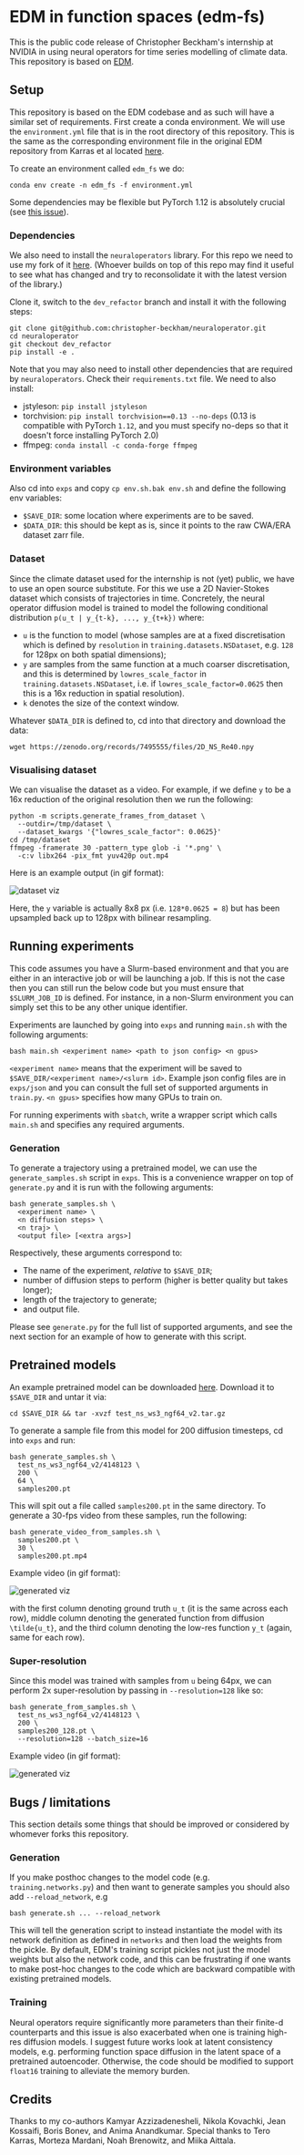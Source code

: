 # EDM in function spaces (edm-fs)

This is the public code release of Christopher Beckham's internship at NVIDIA in using neural operators for time series modelling of climate data. This repository is based on [EDM](https://github.com/NVlabs/edm/).

## Setup

This repository is based on the EDM codebase and as such will have a similar set of requirements.  First create a conda environment. We will use the `environment.yml` file that is in the root directory of this repository. This is the same as the corresponding environment file in the original EDM repository from Karras et al located [here](https://github.com/NVlabs/edm).

To create an environment called `edm_fs` we do:

```
conda env create -n edm_fs -f environment.yml
```

Some dependencies may be flexible but PyTorch 1.12 is absolutely crucial (see [this issue](https://github.com/NVlabs/edm/issues/18)).

### Dependencies

We also need to install the `neuraloperators` library. For this repo we need to use my fork of it [here](https://github.com/christopher-beckham/neuraloperator). (Whoever builds on top of this repo may find it useful to see what has changed and try to reconsolidate it with the latest version of the library.)

Clone it, switch to the `dev_refactor` branch and install it with the following steps:

```
git clone git@github.com:christopher-beckham/neuraloperator.git
cd neuraloperator
git checkout dev_refactor
pip install -e .
```

Note that you may also need to install other dependencies that are required by `neuraloperators`. Check their `requirements.txt` file. We need to also install:
 
- jstyleson: `pip install jstyleson`
- torchvision: `pip install torchvision==0.13 --no-deps` (0.13 is compatible with PyTorch `1.12`, and you must specify no-deps so that it doesn't force installing PyTorch 2.0)
- ffmpeg: `conda install -c conda-forge ffmpeg`

### Environment variables

Also cd into `exps` and copy `cp env.sh.bak env.sh` and define the following env variables:

- `$SAVE_DIR`: some location where experiments are to be saved.
- `$DATA_DIR`: this should be kept as is, since it points to the raw CWA/ERA dataset zarr file.

### Dataset

Since the climate dataset used for the internship is not (yet) public, we have to use an open source substitute. For this we use a 2D Navier-Stokes dataset which consists of trajectories in time. Concretely, the neural operator diffusion model is trained to model the following conditional distribution  `p(u_t | y_{t-k}, ..., y_{t+k})` where:
- `u` is the function to model (whose samples are at a fixed discretisation which is defined by `resolution` in `training.datasets.NSDataset`, e.g. `128` for 128px on both spatial dimensions);
- `y` are samples from the same function at a much coarser discretisation, and this is determined by `lowres_scale_factor` in `training.datasets.NSDataset`, i.e. if `lowres_scale_factor=0.0625` then this is a 16x reduction in spatial resolution).
- `k` denotes the size of the context window.

Whatever `$DATA_DIR` is defined to, cd into that directory and download the data:

```
wget https://zenodo.org/records/7495555/files/2D_NS_Re40.npy
```

### Visualising dataset

We can visualise the dataset as a video. For example, if we define `y` to be a 16x reduction of the original resolution then we run the following:

```
python -m scripts.generate_frames_from_dataset \
  --outdir=/tmp/dataset \
  --dataset_kwargs '{"lowres_scale_factor": 0.0625}'
cd /tmp/dataset
ffmpeg -framerate 30 -pattern_type glob -i '*.png' \
  -c:v libx264 -pix_fmt yuv420p out.mp4
```

Here is an example output (in gif format):

![dataset viz](media/dataset.gif)

Here, the `y` variable is actually 8x8 px (i.e. `128*0.0625 = 8`) but has been upsampled back up to 128px with bilinear resampling.

## Running experiments

This code assumes you have a Slurm-based environment and that you are either in an interactive job or will be launching a job. If this is not the case then you can still run the below code but you must ensure that `$SLURM_JOB_ID` is defined. For instance, in a non-Slurm environment you can simply set this to be any other unique identifier.

Experiments are launched by going into `exps` and running `main.sh` with the following arguments:

```
bash main.sh <experiment name> <path to json config> <n gpus>
```

`<experiment name>` means that the experiment will be saved to `$SAVE_DIR/<experiment name>/<slurm id>`. Example json config files are in `exps/json` and you can consult the full set of supported arguments in `train.py`. `<n gpus>` specifies how many GPUs to train on.

For running experiments with `sbatch`, write a wrapper script which calls `main.sh` and specifies any required arguments.

### Generation

To generate a trajectory using a pretrained model, we can use the `generate_samples.sh` script in `exps`. This is a convenience wrapper on top of `generate.py` and it is run with the following arguments:

```
bash generate_samples.sh \
  <experiment name> \
  <n diffusion steps> \
  <n traj> \
  <output file> [<extra args>]
```

Respectively, these arguments correspond to:
- The name of the experiment, _relative_ to `$SAVE_DIR`;
- number of diffusion steps to perform (higher is better quality but takes longer);
- length of the trajectory to generate;
- and output file.

Please see `generate.py` for the full list of supported arguments, and see the next section for an example of how to generate with this script.

## Pretrained models

An example pretrained model can be downloaded [here](https://drive.google.com/file/d/1lpH6WVPqjZU1qNCH_2aWejU834mo6Urj/view?usp=drive_link). Download it to `$SAVE_DIR` and untar it via:

```
cd $SAVE_DIR && tar -xvzf test_ns_ws3_ngf64_v2.tar.gz
```

To generate a sample file from this model for 200 diffusion timesteps, cd into `exps` and run:

```
bash generate_samples.sh \
  test_ns_ws3_ngf64_v2/4148123 \
  200 \
  64 \
  samples200.pt
```

This will spit out a file called `samples200.pt` in the same directory. To generate a 30-fps video from these samples, run the following:

```
bash generate_video_from_samples.sh \
  samples200.pt \
  30 \
  samples200.pt.mp4
```

Example video (in gif format):

![generated viz](media/generated.gif)

with the first column denoting ground truth `u_t` (it is the same across each row), middle column denoting the generated function from diffusion `\tilde{u_t}`, and the third column denoting the low-res function `y_t` (again, same for each row).

### Super-resolution

Since this model was trained with samples from `u` being 64px, we can perform 2x super-resolution by passing in `--resolution=128` like so:

```
bash generate_from_samples.sh \
  test_ns_ws3_ngf64_v2/4148123 \
  200 \
  samples200_128.pt \
  --resolution=128 --batch_size=16
```

Example video (in gif format):

![generated viz](media/generated128.gif)

## Bugs / limitations

This section details some things that should be improved or considered by whomever forks this repository.

### Generation

If you make posthoc changes to the model code (e.g. `training.networks.py`) and then want to generate samples you should also add `--reload_network`, e.g

```
bash generate.sh ... --reload_network
```

This will tell the generation script to instead instantiate the model with its network definition as defined in `networks` and then load the weights from the pickle. By default, EDM's training script pickles not just the model weights but also the network code, and this can be frustrating if one wants to make post-hoc changes to the code which are backward compatible with existing pretrained models.

### Training

Neural operators require significantly more parameters than their finite-d counterparts and this issue is also exacerbated when one is training high-res diffusion models. I suggest future works look at latent consistency models, e.g. performing function space diffusion in the latent space of a pretrained autoencoder. Otherwise, the code should be modified to support `float16` training to alleviate the memory burden.

## Credits

Thanks to my co-authors Kamyar Azzizadenesheli, Nikola Kovachki, Jean Kossaifi, Boris Bonev, and Anima Anandkumar. Special thanks to Tero Karras, Morteza Mardani, Noah Brenowitz, and Miika Aittala.
